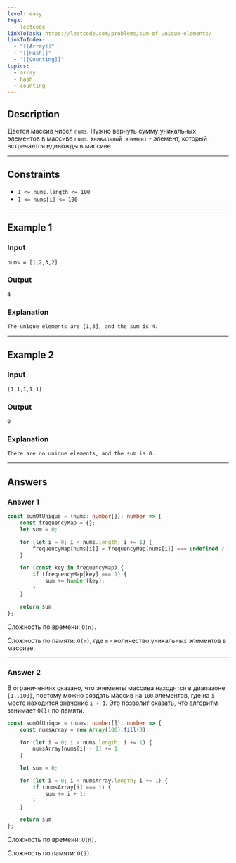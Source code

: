 ```yaml
---
level: easy
tags:
  - leetcode
linkToTask: https://leetcode.com/problems/sum-of-unique-elements/
linkToIndex:
  - "[[Array]]"
  - "[[Hash]]"
  - "[[Counting]]"
topics:
  - array
  - hash
  - counting
---
```

## Description

Дается массив чисел `nums`. Нужно вернуть сумму уникальных элементов в массиве `nums`. `Уникальный элемент` - элемент, который встречается единожды в массиве.

---
## Constraints

- `1 <= nums.length <= 100`
- `1 <= nums[i] <= 100`

---
## Example 1

### Input

```
nums = [1,2,3,2]
```
### Output

```
4
```
### Explanation

```
The unique elements are [1,3], and the sum is 4.
```

---
## Example 2

### Input

```
[1,1,1,1,1]
```
### Output

```
0
```
### Explanation

```
There are no unique elements, and the sum is 0.
```

---
## Answers

### Answer 1

```typescript
const sumOfUnique = (nums: number[]): number => {
	const frequencyMap = {};
	let sum = 0;

	for (let i = 0; i < nums.length; i += 1) {
		frequencyMap[nums[i]] = frequencyMap[nums[i]] === undefined ? 1 : frequencyMap[nums[i]] + 1;
	}

	for (const key in frequencyMap) {
		if (frequencyMap[key] === 1) {
			sum += Number(key);
		}
	}

	return sum;
};
```

Сложность по времени: `O(n)`.

Сложность по памяти: `O(m)`, где `m` - количество уникальных элементов в массиве.

---
### Answer 2

В ограничениях сказано, что элементы массива находятся в диапазоне `[1..100]`, поэтому можно создать массив на `100` элементов, где на `i` месте находится значение `i + 1`. Это позволит сказать, что алгоритм занимает `O(1)` по памяти.

```typescript
const sumOfUnique = (nums: number[]): number => {
	const numsArray = new Array(100).fill(0);

	for (let i = 0; i < nums.length; i += 1) {
		numsArray[nums[i] - 1] += 1;
	}

	let sum = 0;

	for (let i = 0; i < numsArray.length; i += 1) {
		if (numsArray[i] === 1) {
			sum += i + 1;
		}
	}

	return sum;
};
```

Сложность по времени: `O(n)`.

Сложность по памяти: `O(1)`.